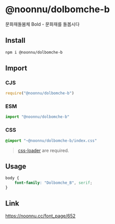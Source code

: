 # @noonnu/dolbomche-b
문화재돌봄체 Bold - 문화재를 돌봅시다

## Install
```sh
npm i @noonnu/dolbomche-b
```
## Import
### CJS
```js
require("@noonnu/dolbomche-b")
```
### ESM
```js
import "@noonnu/dolbomche-b"
```
### CSS 
```css
@import "~@noonnu/dolbomche-b/index.css"
```
> [css-loader](https://github.com/webpack-contrib/css-loader) are required.

## Usage
```css
body {
    font-family: "Dolbomche_B", serif;
}
```

## Link
https://noonnu.cc/font_page/652